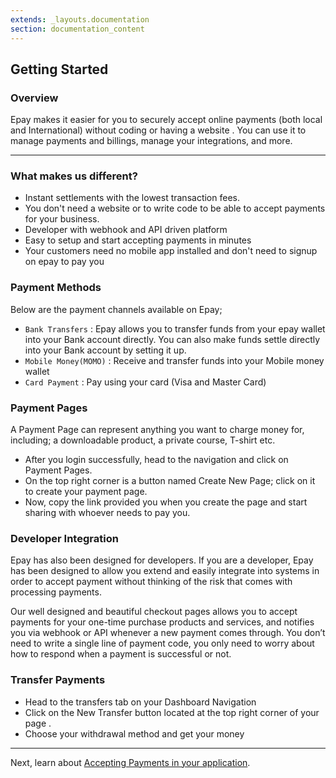 ```yaml
---
extends: _layouts.documentation
section: documentation_content
---
```


## Getting Started

### Overview

Epay makes it easier for you to securely accept online payments (both local and International) without coding or having a website . You can use it to manage payments and billings, manage your integrations, and more.

---

### What makes us different?

   * Instant settlements with the lowest transaction fees.
   * You don't need a website or to write code to be able to accept payments for your business.
   * Developer with webhook and API driven platform
   * Easy to setup and start accepting payments in minutes
   * Your customers need no mobile app installed and don't need to signup on epay to pay you

### Payment Methods

Below are the payment channels available on Epay;

* `Bank Transfers` : Epay allows you to transfer funds from your epay wallet into your Bank account directly. You can also   make funds settle directly into your Bank account by setting it up.
* `Mobile Money(MOMO)` : Receive and transfer funds into your Mobile money wallet
* `Card Payment` : Pay using your card (Visa and Master Card)


### Payment Pages

A Payment Page can represent anything you want to charge money for, including; a downloadable product, a private course, T-shirt etc.

* After you login successfully, head to the navigation and click on Payment Pages.
* On the top right corner is a button named Create New Page; click on it to create your payment page.
* Now, copy the link provided you when you create the page and start sharing with whoever needs to pay you.

### Developer Integration

Epay has also been designed for developers. If you are a developer, Epay has been designed to allow you extend and easily integrate into systems in order to accept payment without thinking of the risk that comes with processing payments.

Our well designed and beautiful checkout pages allows you to accept payments for your one-time purchase products and services, and notifies you via webhook or API whenever a new payment comes through. You don’t need to write a single line of payment code, you only need to worry about how to respond when a payment is successful or not. 

### Transfer Payments

* Head to the transfers tab on your Dashboard Navigation
* Click on the New Transfer button located at the top right corner of your page .
* Choose your withdrawal method and get your money

-------

Next, learn about [Accepting Payments in your application](/docs/payment).

